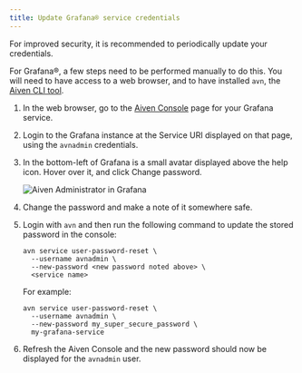 ```yaml
---
title: Update Grafana® service credentials
---
```


For improved security, it is recommended to periodically update your
credentials.

For Grafana®, a few steps need to be performed manually to do this. You
will need to have access to a web browser, and to have installed `avn`,
the [Aiven CLI tool](https://docs.aiven.io/docs/tools/cli.html).

1.  In the web browser, go to the [Aiven
    Console](https://console.aiven.io/) page for your Grafana service.

2.  Login to the Grafana instance at the Service URI displayed on that
    page, using the `avnadmin` credentials.

3.  In the bottom-left of Grafana is a small avatar displayed above the
    help icon. Hover over it, and click Change password.

    ![Aiven Administrator in Grafana](/images/products/grafana/grafana-credentials.png)

4.  Change the password and make a note of it somewhere safe.

5.  Login with `avn` and then run the following command to update the
    stored password in the console:

    ``` 
    avn service user-password-reset \
      --username avnadmin \
      --new-password <new password noted above> \
      <service name>
    ```

    For example:

    ``` 
    avn service user-password-reset \
      --username avnadmin \
      --new-password my_super_secure_password \
      my-grafana-service
    ```

6.  Refresh the Aiven Console and the new password should now be
    displayed for the `avnadmin` user.
